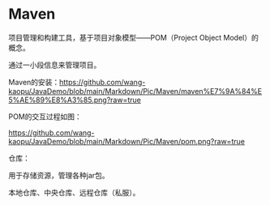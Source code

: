 # Maven

项目管理和构建工具，基于项目对象模型——POM（Project Object Model）的概念。

通过一小段信息来管理项目。

Maven的安装：https://github.com/wang-kaopu/JavaDemo/blob/main/Markdown/Pic/Maven/maven%E7%9A%84%E5%AE%89%E8%A3%85.png?raw=true

POM的交互过程如图：

https://github.com/wang-kaopu/JavaDemo/blob/main/Markdown/Pic/Maven/pom.png?raw=true

仓库：

用于存储资源，管理各种jar包。

本地仓库、中央仓库、远程仓库（私服）。
